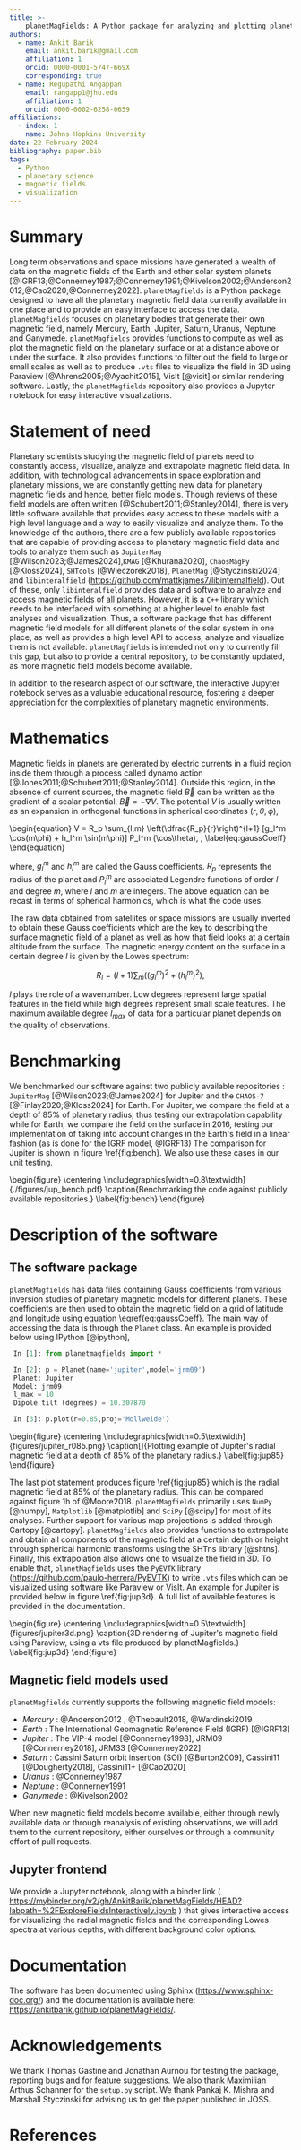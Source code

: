 ```yaml
---
title: >-
    planetMagFields: A Python package for analyzing and plotting planetary magnetic field data
authors:
  - name: Ankit Barik
    email: ankit.barik@gmail.com
    affiliation: 1
    orcid: 0000-0001-5747-669X
    corresponding: true
  - name: Regupathi Angappan
    email: rangapp1@jhu.edu
    affiliation: 1
    orcid: 0000-0002-6258-0659
affiliations:
  - index: 1
    name: Johns Hopkins University
date: 22 February 2024
bibliography: paper.bib
tags:
  - Python
  - planetary science
  - magnetic fields
  - visualization
---
```


# Summary
Long term observations and space missions have generated a wealth of data on the magnetic fields of the Earth and other solar system planets [@IGRF13;@Connerney1987;@Connerney1991;@Kivelson2002;@Anderson2012;@Cao2020;@Connerney2022]. `planetMagfields` is a Python package designed to have all the planetary magnetic field data currently available in one place and to provide an easy interface to access the data. `planetMagfields` focuses on planetary bodies that generate their own magnetic field, namely Mercury, Earth, Jupiter, Saturn, Uranus, Neptune and Ganymede. `planetMagfields` provides functions to compute as well as plot the magnetic field on the planetary surface or at a distance above or under the surface. It also provides functions to filter out the field to large or small scales as well as to produce `.vts` files to visualize the field in 3D using Paraview [@Ahrens2005;@Ayachit2015], VisIt [@visit] or similar rendering software. Lastly, the `planetMagfields` repository also provides a Jupyter notebook for easy interactive visualizations.

# Statement of need
Planetary scientists studying the magnetic field of planets need to constantly access, visualize, analyze and extrapolate magnetic field data.  In addition, with technological advancements in space exploration and planetary missions, we are constantly getting new data for planetary magnetic fields and hence, better field models. Though reviews of these field models are often written [@Schubert2011;@Stanley2014], there is very little software available that provides easy access to these models with a high level language and a way to easily visualize and analyze them. To the knowledge of the authors, there are a few publicly available repositories that are capable of providing access to planetary magnetic field data and tools to analyze them such as `JupiterMag` [@Wilson2023;@James2024],`KMAG` [@Khurana2020], `ChaosMagPy` [@Kloss2024], `SHTools` [@Wieczorek2018], `PlanetMag` [@Styczinski2024] and `libinteralfield` (<https://github.com/mattkjames7/libinternalfield>). Out of these, only `libinteralfield` provides data and software to analyze and access magnetic fields of all planets. However, it is a `C++` library which needs to be interfaced with something at a higher level to enable fast analyses and visualization.  Thus, a software package that has different magnetic field models for all different planets of the solar system in one place, as well as provides a high level API to access, analyze and visualize them is not available. `planetMagfields` is intended not only to currently fill this gap, but also to provide a central repository, to be constantly updated, as more magnetic field models become available.

In addition to the research aspect of our software, the interactive Jupyter notebook serves as a valuable educational resource, fostering a deeper appreciation for the complexities of planetary magnetic environments.

# Mathematics

Magnetic fields in planets are generated by electric currents in a fluid region inside them through a process called dynamo action [@Jones2011;@Schubert2011;@Stanley2014]. Outside this region, in the absence of current sources, the magnetic field $\vec{B}$ can be written as the gradient of a scalar potential, $\vec{B} = -\nabla V$. The potential $V$ is usually written as an expansion in orthogonal functions in spherical coordinates $(r,\theta,\phi)$,

\begin{equation}
  V = R_p \sum_{l,m} \left(\dfrac{R_p}{r}\right)^{l+1} [g_l^m \cos(m\phi) + h_l^m \sin(m\phi)] P_l^m (\cos\theta)\, ,
  \label{eq:gaussCoeff}
\end{equation}

where, $g_l^m$ and $h_l^m$ are called the Gauss coefficients. $R_p$ represents the radius of the planet and $P_l^m$ are associated Legendre functions of order $l$ and degree $m$, where $l$ and $m$ are integers. The above equation can be recast in terms of spherical harmonics, which is what the code uses.

The raw data obtained from satellites or space missions are usually inverted to obtain these Gauss coefficients which are the key to describing the surface magnetic field of a planet as well as how that field looks at a certain altitude from the surface. The magnetic energy content on the surface in a certain degree $l$ is given by the Lowes spectrum:

$$R_{l} = (l + 1) \sum_{m}\left( \left(g_l^m\right)^2 + \left(h_l^m\right)^2\right),$$

$l$ plays the role of a wavenumber. Low degrees represent large spatial features in the field while high degrees represent small scale features. The maximum available degree $l_{max}$ of data for a particular planet depends on the quality of observations.
<!--
For example, for Earth $l_{max} = 13$ because beyond that the magnetic field of magnetized rocks on the crust obscures any signal coming from the self generated field. Similarly, Jupiter's field was known only well constrained till $l_{max} = 4$ [@Connerney1998] before the Juno mission provided excellent observations of finer scale structure to extend the well constrained $l_{max}$ to 18 [@Connerney2022]. -->

# Benchmarking

We benchmarked our software against two publicly available repositories : `JupiterMag` [@Wilson2023;@James2024] for Jupiter and the `CHAOS-7` [@Finlay2020;@Kloss2024] for Earth. For Jupiter, we compare the field at a depth of 85\% of planetary radius, thus testing our extrapolation capability while for Earth, we compare the field on the surface in 2016, testing our implementation of taking into account changes in the Earth's field in a linear fashion (as is done for the IGRF model, @IGRF13)  The comparison for Jupiter is shown in figure \ref{fig:bench}. We also use these cases in our unit testing.

\begin{figure}
\centering
\includegraphics[width=0.8\textwidth]{./figures/jup_bench.pdf}
\caption{Benchmarking the code against publicly available repositories.}
\label{fig:bench}
\end{figure}

# Description of the software

## The software package

`planetMagfields` has data files containing Gauss coefficients from various inversion studies of planetary magnetic models for different planets. These coefficients are then used to obtain the magnetic field on a grid of latitude and longitude using equation \eqref{eq:gaussCoeff}. The main way of accessing the data is through the ``Planet`` class. An example is provided below using IPython [@ipython],

  ```python
   In [1]: from planetmagfields import *

   In [2]: p = Planet(name='jupiter',model='jrm09')
   Planet: Jupiter
   Model: jrm09
   l_max = 10
   Dipole tilt (degrees) = 10.307870

   In [3]: p.plot(r=0.85,proj='Mollweide')
  ```
\begin{figure}
  \centering
  \includegraphics[width=0.5\textwidth]{figures/jupiter_r085.png}
  \caption[]{Plotting example of Jupiter's radial magnetic field at a depth of 85\% of the planetary radius.}
  \label{fig:jup85}
\end{figure}

The last plot statement produces figure \ref{fig:jup85} which is the radial magnetic field at 85\% of the planetary radius. This can be compared against figure 1h of @Moore2018. ``planetMagfields`` primarily uses ``NumPy`` [@numpy], ``Matplotlib`` [@matplotlib] and ``SciPy`` [@scipy] for most of its analyses. Further support for various map projections is added through Cartopy [@cartopy]. ``planetMagfields`` also provides functions to extrapolate and obtain all components of the magnetic field at a certain depth or height through spherical harmonic transforms using the SHTns library [@shtns]. Finally, this extrapolation also allows one to visualize the field in 3D. To enable that, ``planetMagfields`` uses the ``PyEVTK`` library (<https://github.com/paulo-herrera/PyEVTK>) to write ``.vts`` files which can be visualized using software like Paraview or VisIt. An example for Jupiter is provided below in figure \ref{fig:jup3d}. A full list of available features is provided in the documentation.

\begin{figure}
\centering
\includegraphics[width=0.5\textwidth]{figures/jupiter3d.png}
\caption{3D rendering of Jupiter's magnetic field using Paraview, using a vts file produced by planetMagfields.}
\label{fig:jup3d}
\end{figure}

## Magnetic field models used

`planetMagfields` currently supports the following magnetic field models:

 - *Mercury*  : @Anderson2012 , @Thebault2018, @Wardinski2019
 - *Earth*    : The International Geomagnetic Reference Field (IGRF) [@IGRF13]
 - *Jupiter*  : The VIP-4 model [@Connerney1998], JRM09 [@Connerney2018], JRM33 [@Connerney2022]
 - *Saturn*   : Cassini Saturn orbit insertion (SOI) [@Burton2009], Cassini11 [@Dougherty2018], Cassini11+ [@Cao2020]
 - *Uranus*   : @Connerney1987
 - *Neptune*  : @Connerney1991
 - *Ganymede* : @Kivelson2002

When new magnetic field models become available, either through newly available data or through reanalysis of existing observations, we will add them to the current repository, either ourselves or through a community effort of pull requests.

## Jupyter frontend

We provide a Jupyter notebook, along with a binder link ( <https://mybinder.org/v2/gh/AnkitBarik/planetMagFields/HEAD?labpath=%2FExploreFieldsInteractively.ipynb> ) that gives interactive access for visualizing the radial magnetic fields and the corresponding Lowes spectra at various depths, with different background color options.



# Documentation

The software has been documented using Sphinx (<https://www.sphinx-doc.org/>) and the documentation is available here: <https://ankitbarik.github.io/planetMagFields/>.

# Acknowledgements

We thank Thomas Gastine and Jonathan Aurnou for testing the package, reporting bugs and for feature suggestions. We also thank Maximilian Arthus Schanner for the `setup.py` script. We thank Pankaj K. Mishra and Marshall Styczinski for advising us to get the paper published in JOSS.

# References


